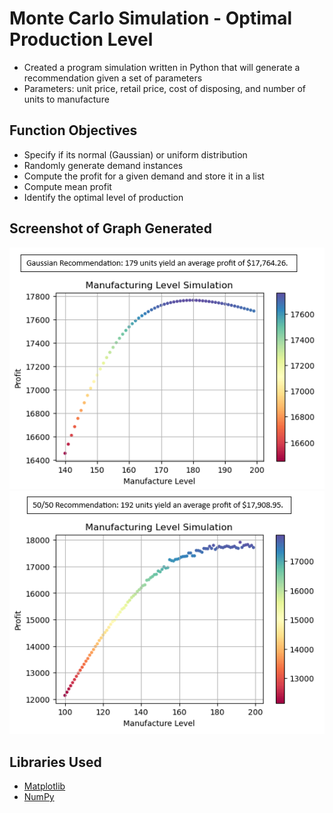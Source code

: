 # Monte Carlo Simulation - Optimal Production Level 
* Created a program simulation written in Python that will generate a recommendation given a set of parameters
* Parameters: unit price, retail price, cost of disposing, and number of units to manufacture

## Function Objectives
* Specify if its normal (Gaussian) or uniform distribution
* Randomly generate demand instances
* Compute the profit for a given demand and store it in a list
* Compute mean profit
* Identify the optimal level of production

## Screenshot of Graph Generated
![Simulation Figure](/images/MCS_fig1.0.png)
![Simulation Figure](/images/MCS_fig2.0.0.png)

## Libraries Used
* [Matplotlib](https://matplotlib.org/stable/tutorials/index)
* [NumPy](https://numpy.org/doc/stable/)
